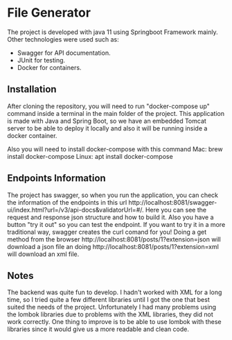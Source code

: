 # File Generator

The project is developed with java 11 using Springboot Framework mainly. Other technologies were used such as:

  - Swagger for API documentation.
  - JUnit for testing.
  - Docker for containers.

## Installation 

After cloning the repository, you will need to run "docker-compose up" command inside a terminal in the main folder of the project. This application is made with Java and Spring Boot, so we have an embedded Tomcat server to be able to deploy it locally and also it will be running inside a docker container.

Also you will need to install docker-compose with this command 
Mac: brew install docker-compose
Linux: apt install docker-compose

## Endpoints Information

The project has swagger, so when you run the application, you can check the information of the endpoints in this url http://localhost:8081/swagger-ui/index.html?url=/v3/api-docs&validatorUrl=#/. Here you can see the request and response json structure and how to build it. Also you have a button "try it out" so you can test the endpoint. If you want to try it in a more traditional way, swagger creates the curl comand for you!
Doing a get method from the browser http://localhost:8081/posts/1?extension=json will download a json file an doing http://localhost:8081/posts/1?extension=xml will download an xml file.

## Notes

The backend was quite fun to develop. I hadn't worked with XML for a long time, so I tried quite a few different libraries until I got the one that best suited the needs of the project. Unfortunately I had many problems using the lombok libraries due to problems with the XML libraries, they did not work correctly. One thing to improve is to be able to use lombok with these libraries since it would give us a more readable and clean code.


